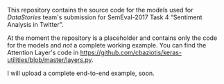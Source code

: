 This repository contains the source code for the models used for _DataStories_ team's submission for SemEval-2017
Task 4 “Sentiment Analysis in Twitter”.

At the moment the repository is a placeholder and contains only the code for the models and _not_ a complete working example.
You can find the Attention Layer's code in https://github.com/cbaziotis/keras-utilities/blob/master/layers.py.

I will upload a complete end-to-end example, soon.

